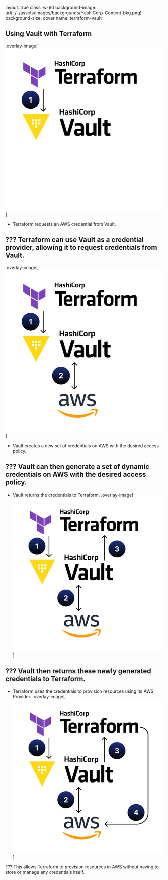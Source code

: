 layout: true
class: w-60
background-image: url(../../assets/images/backgrounds/HashiCorp-Content-bkg.png)
background-size: cover
name: terraform-vault

## Using Vault with Terraform

.overlay-image[![](./assets/images/vault-presentation/terraform-example-1.png)]
- Terraform requests an AWS credential from Vault.

???
Terraform can use Vault as a credential provider, allowing it to request credentials from Vault.
--
.overlay-image[![](./assets/images/vault-presentation/terraform-example-2.png)]
- Vault creates a new set of credentials on AWS with the desired access policy.

???
Vault can then generate a set of dynamic credentials on AWS with the desired access policy.
--
- Vault returns the credentials to Terraform.
.overlay-image[![](./assets/images/vault-presentation/terraform-example-3.png)]

???
Vault then returns these newly generated credentials to Terraform.
--
- Terraform uses the credentials to provision resources using its AWS Provider.
.overlay-image[![](./assets/images/vault-presentation/terraform-example-4.png)]

???
This allows Terraform to provision resources in AWS without having to store or manage any credentials itself.
